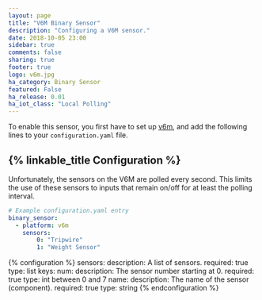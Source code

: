 ```yaml
---
layout: page
title: "V6M Binary Sensor"
description: "Configuring a V6M sensor."
date: 2018-10-05 23:00
sidebar: true
comments: false
sharing: true
footer: true
logo: v6m.jpg
ha_category: Binary Sensor 
featured: False
ha_release: 0.01
ha_iot_class: "Local Polling"
---
```


To enable this sensor, you first have to set up [v6m](/components/v6m/), and add the following lines to your `configuration.yaml` file.

## {% linkable_title Configuration %}

Unfortunately, the sensors on the V6M are polled every second. This limits the use of these sensors to inputs that remain on/off for at least the polling interval.

``` yaml
# Example configuration.yaml entry
binary_sensor:
  - platform: v6m
    sensors:
        0: "Tripwire"
        1: "Weight Sensor"
```

{% configuration %}
sensors:
  description: A list of sensors.
  required: true
  type: list
  keys:
    num:
      description: The sensor number starting at 0.
      required: true
      type: int between 0 and 7
    name:
      description: The name of the sensor (component).
      required: true
      type: string
{% endconfiguration %}
